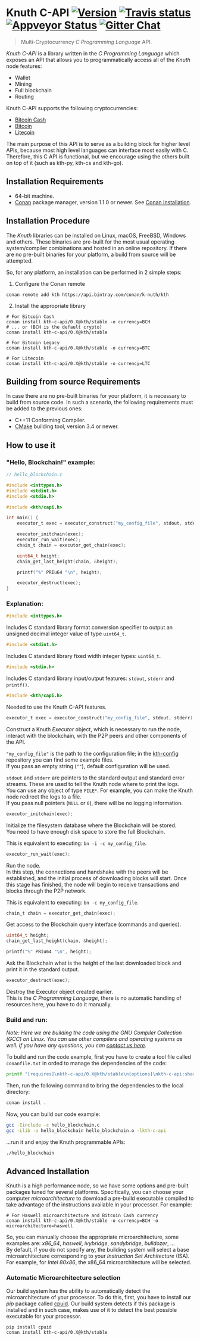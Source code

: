 # Knuth C-API <a target="_blank" href="http://semver.org">![Version][badge.version]</a> <a target="_blank" href="https://travis-ci.org/k-nuth/c-api">![Travis status][badge.Travis]</a> [![Appveyor Status](https://ci.appveyor.com/api/projects/status/github/k-nuth/c-api?svg=true&branch=master)](https://ci.appveyor.com/projects/k-nuth/c-api) <a target="_blank" href="https://gitter.im/kth/Lobby">![Gitter Chat][badge.Gitter]</a>

> Multi-Cryptocurrency _C Programming Language_ API.

*Knuth C-API* is a library written in the _C Programming Language_ which exposes an API that allows you to programmatically access all of the *Knuth* node features:
  * Wallet
  * Mining
  * Full blockchain
  * Routing

Knuth C-API supports the following cryptocurrencies:
  * [Bitcoin Cash](https://www.bitcoincash.org/)
  * [Bitcoin](https://bitcoin.org/)
  * [Litecoin](https://litecoin.org/)
  
  The main purpose of this API is to serve as a building block for higher level APIs, because most high level languages can interface most easily with C. Therefore, this C API is functional, but we encourage using the others built on top of it (such as kth-py, kth-cs and kth-go).

## Installation Requirements

- 64-bit machine.
- [Conan](https://www.conan.io/) package manager, version 1.1.0 or newer. See [Conan Installation](http://docs.conan.io/en/latest/installation.html#install-with-pip-recommended).

## Installation Procedure

The *Knuth* libraries can be installed on Linux, macOS, FreeBSD, Windows and others. These binaries are pre-built for the most usual operating system/compiler combinations and hosted in an online repository. If there are no pre-built binaries for your platform, a build from source will be attempted.

So, for any platform, an installation can be performed in 2 simple steps:

1. Configure the Conan remote
```
conan remote add kth https://api.bintray.com/conan/k-nuth/kth
```

2. Install the appropriate library

```
# For Bitcoin Cash
conan install kth-c-api/0.X@kth/stable -o currency=BCH 
# ... or (BCH is the default crypto)
conan install kth-c-api/0.X@kth/stable 

# For Bitcoin Legacy
conan install kth-c-api/0.X@kth/stable -o currency=BTC

# For Litecoin
conan install kth-c-api/0.X@kth/stable -o currency=LTC
```

## Building from source Requirements

In case there are no pre-built binaries for your platform, it is necessary to build from source code. In such a scenario, the following requirements must be added to the previous ones:

- C++11 Conforming Compiler.
- [CMake](https://cmake.org/) building tool, version 3.4 or newer.

## How to use it

### "Hello, Blockchain!" example:
```c
// hello_blockchain.c

#include <inttypes.h>
#include <stdint.h>
#include <stdio.h>

#include <kth/capi.h>

int main() {
    executor_t exec = executor_construct("my_config_file", stdout, stderr);

    executor_initchain(exec);
    executor_run_wait(exec);
    chain_t chain = executor_get_chain(exec);

    uint64_t height;
    chain_get_last_height(chain, &height);

    printf("%" PRIu64 "\n", height);

    executor_destruct(exec);
}
```

### Explanation:

```c
#include <inttypes.h>
```

Includes C standard library format conversion specifier to output an unsigned decimal integer value of type `uint64_t`.

```c
#include <stdint.h>
```

Includes C standard library fixed width integer types: `uint64_t`.


```c
#include <stdio.h>
```

Includes C standard library input/output features: `stdout`, `stderr` and `printf()`.

```c
#include <kth/capi.h>
```

Needed to use the Knuth C-API features.

```c
executor_t exec = executor_construct("my_config_file", stdout, stderr);
```
Construct a Knuth _Executor_ object, which is necessary to run the node, interact with the blockchain, with the P2P peers and other components of the API.  

`"my_config_file"` is the path to the configuration file; in the [kth-config](https://github.com/k-nuth/config) repository you can find some example files.  
If you pass an empty string (`""`), default configuration will be used.

`stdout` and `stderr` are pointers to the standard output and standard error streams. These are used to tell the Knuth node where to print the logs.   
You can use any object of type `FILE*`. For example, you can make the Knuth node redirect the logs to a file.  
If you pass null pointers (`NULL` or `0`), there will be no logging information.

```c
executor_initchain(exec);
```

Initialize the filesystem database where the Blockchain will be stored.  
You need to have enough disk space to store the full Blockchain.

This is equivalent to executing: `bn -i -c my_config_file`.

```c
executor_run_wait(exec);
```

Run the node.  
In this step, the connections and handshake with the peers will be established, and the initial process of downloading blocks will start. Once this stage has finished, the node will begin to receive transactions and blocks through the P2P network.

This is equivalent to executing: `bn -c my_config_file`.
```c
chain_t chain = executor_get_chain(exec);
```

Get access to the Blockchain query interface (commands and queries).

```c
uint64_t height;
chain_get_last_height(chain, &height);

printf("%" PRIu64 "\n", height);
```

Ask the Blockchain what is the height of the last downloaded block and print it in the standard output.

```c
executor_destruct(exec);
```

Destroy the Executor object created earlier.  
This is the _C Programming Language_, there is no automatic handling of resources here, you have to do it manually.

### Build and run:

_Note: Here we are building the code using the GNU Compiler Collection (GCC) on Linux. You can use other compilers and operating systems as well. If you have any questions, you can [contact us here](https://gitter.im/kth/contact)._

To build and run the code example, first you have to create a tool file called `conanfile.txt` in orded to manage the dependencies of the code:

```sh
printf "[requires]\nkth-c-api/0.X@kth/stable\n[options]\nkth-c-api:shared=True\n[imports]\ninclude/kth, *.h -> ./include/kth\ninclude/kth, *.hpp -> ./include/kth\nlib, *.so -> ./lib\n" > conanfile.txt
```

Then, run the following command to bring the dependencies to the local directory:

```sh
conan install .
```

Now, you can build our code example:

```sh
gcc -Iinclude -c hello_blockchain.c
gcc -Llib -o hello_blockchain hello_blockchain.o -lkth-c-api
```

...run it and enjoy the Knuth programmable APIs:

```sh
./hello_blockchain
```


## Advanced Installation

Knuth is a high performance node, so we have some options and pre-built packages tuned for several platforms.
Specifically, you can choose your computer _microarchitecture_ to download a pre-build executable compiled to take advantage of the instructions available in your processor. For example:

```
# For Haswell microarchitecture and Bitcoin Cash currency
conan install kth-c-api/0.X@kth/stable -o currency=BCH -o microarchitecture=haswell 
```
So, you can manually choose the appropriate microarchitecture, some examples are: _x86_64_, _haswell_, _ivybridge_, _sandybridge_, _bulldozer_, ...  
By default, if you do not specify any, the building system will select a base microarchitecture corresponding to your _Instruction Set Architecture_ (ISA). For example, for _Intel 80x86_, the x86_64 microarchitecture will be selected.

### Automatic Microarchitecture selection

Our build system has the ability to automatically detect the microarchitecture of your processor. To do this, first, you have to install our _pip_ package called [cpuid](https://pypi.python.org/pypi/cpuid). Our build system detects if this package is installed and in such case, makes use of it to detect the best possible executable for your processor.

```
pip install cpuid
conan install kth-c-api/0.X@kth/stable 
```


<!-- Links -->
[badge.Appveyor]: https://ci.appveyor.com/api/projects/status/github/k-nuth/c-api?svg=true&branch=dev
[badge.Gitter]: https://img.shields.io/badge/gitter-join%20chat-blue.svg
[badge.Travis]: https://travis-ci.org/k-nuth/c-api.svg?branch=master
[badge.version]: https://badge.fury.io/gh/kth%2Fkth-c-api.svg
